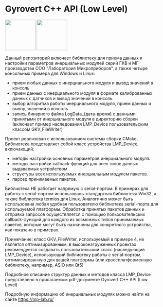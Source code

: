 # Gyrovert C++ API (Low Level)

<img src="https://mp-lab.ru/wp-content/uploads/2020/07/Izometria-IMG_20221122_175423.webp" width="100" height="100"> <img src="https://mp-lab.ru/wp-content/uploads/2022/04/gkv-6-1-1024x1024-1.webp" width="100" height="100">


Данный репозиторий включает библиотеку для приема данных и настройки параметров инерциальных модулей серий ГКВ и МГ производства ООО "Лаборатория Микроприборов", а также четыре консольных примера для Windows и Linux:

- прием любых данных с инерциального модуля и вывод значений в консоль
- прием данных с инерциального модуля в формате калиброванных данных с датчиков и вывод значений в консоль
- выбор алгоритма работы инерциального модуля, прием данных и вывод значений в консоль 
- запись бинарного файла LogData_{дата-время} с данными принятыми от инерциального модуля в директорию сборки (включает пример наследования LMP_Device пользовательским классом GKV_FileWriter)

Проект реализован с использованием системы сборки CMake. Библиотека представляет собой класс устройства LMP_Device, включающий:

- методы настройки основных параметров инерциального модуля.
- методы настройки callback-функций для всех типов данных выдаваемых устройством.
- структуры всех используемых инерциальным модулем пакетов.
- парсер принимаемых пакетов.

Библиотека НЕ работает напрямую с serial-портом. В примерах для работы с serial-портом использованы стандартная библиотека Win32, а также библиотека termios для Linux. Аналогично может быть использована любая удобная пользователю библиотека serial-порта для используемой платформы. Обработка принятых пакетов данных и отправка запросов осуществляется с помощью пользовательских callback-функций для каждого из возможных типов принимаемых пакетов, которые могут быть назначены для конкретного устройства, как показано в примерах.

Примечание: класс GKV_FileWriter, используемый в примере 4, не является оптимизированным, в высоконагруженных проектах рекомендуется создавать пользовательский класс (наследующий LMP_Device), использующий библиотеку работы с serial-портом, оптимизированную для вашей платформы (или кроссплатформенную библиотеку, например, ASIO или Qt5)

Подробное описание структур данных и методов класса LMP_Device представлено в прилагаемом pdf-документе Gyrovert C++ API (Low Level)

Подробную информацию об инерциальных модулях можно найти на сайте https://mp-lab.ru/

